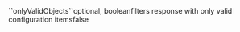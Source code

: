 <tr><td>``onlyValidObjects``</td><td>optional, boolean<td>filters response with only valid configuration items</td><td></td><td>false</td></tr>

